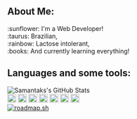
## About Me:
<div> :sunflower: I'm a Web Developer! </div>
<div> :taurus: Brazilian, </div>
<div> :rainbow: Lactose intolerant, </div>
<div> :books: And currently learning everything! </div>


## Languages and some tools:
<div><img alt = "Samantaks's GitHub Stats" src= https://github-readme-stats.vercel.app/api/top-langs/?username=samantaks&layout=compact></div>

<div> 
  <img height= "20"src= "https://img.shields.io/badge/Linux-FCC624?style=for-the-badge&logo=linux&logoColor=black">
  <img height= "20"src= "https://img.shields.io/badge/PLSQL-F80000?style=for-the-badge&logo=oracle&logoColor=black">
  <img height= "20"src= "https://img.shields.io/badge/Python-FFD43B?style=for-the-badge&logo=python&logoColor=blue">
  <img height= "20"src= "https://img.shields.io/badge/Django-092E20?style=for-the-badge&logo=django&logoColor=green">
  <img height= "20"src= "https://img.shields.io/badge/HTML5-E34F26?style=for-the-badge&logo=html5&logoColor=white">
  <img height= "20"src= "https://img.shields.io/badge/CSS3-1572B6?style=for-the-badge&logo=css3&logoColor=white">
  <img height= "20"src= "https://img.shields.io/badge/JavaScript-323330?style=for-the-badge&logo=javascript&logoColor=F7DF1E">
</div>


<div>
<a href="https://roadmap.sh"><img src="https://roadmap.sh/card/tall/6728fec231d65c235d9f453d?variant=dark&roadmaps=python" alt="roadmap.sh"/></a>
</div>
